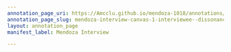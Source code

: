 ```yaml
---
annotation_page_uri: https://Amcclu.github.io/mendoza-1018/annotations/mendoza-interview-canvas-1-interviewee--dissonance--tone-change--laughter.json
annotation_page_slug: mendoza-interview-canvas-1-interviewee--dissonance--tone-change--laughter
layout: annotation_page
manifest_label: Mendoza Interview

---
```

